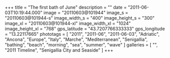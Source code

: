 +++
title = "The first bath of June"
description = ""
date = "2011-06-03T10:19:44.000"
image = "20110603@101944"
image_s = "20110603@101944-s"
image_width_s = "400"
image_height_s = "300"
image_xl = "20110603@101944-xl"
image_width_xl = "1024"
image_height_xl = "768"
gps_latitude = "43.7207766333333"
gps_longitude = "13.22117665"
phototags = [ "2011", "2011-06", "2011-06-03", "Adriatic", "Ancona", "Europe", "Italy", "Marche", "Mediterranean", "Senigallia", "bathing", "beach", "morning", "sea", "summer", "wave" ]
galleries = [ "", "2011 Timeline", "Senigallia City and Seaside" ]
+++
